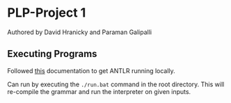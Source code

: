 # PLP-Project 1

Authored by David Hranicky and Paraman Galipalli

## Executing Programs

Followed [this](https://github.com/antlr/antlr4/blob/master/doc/getting-started.md) documentation to get ANTLR running locally.

Can run by executing the `./run.bat` command in the root directory. This will re-compile the grammar and run the interpreter on given inputs.
